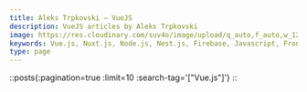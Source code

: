 ```yaml
---
title: Aleks Trpkovski — VueJS
description: VueJS articles by Aleks Trpkovski
image: https://res.cloudinary.com/suv4o/image/upload/q_auto,f_auto,w_1200,e_sharpen:100/v1618489761/blog/portrait
keywords: Vue.js, Nuxt.js, Node.js, Nest.js, Firebase, Javascript, Frontend, Development, Web, Web Developer, PHP, Python, AI, Artificial Intelligence, CSS, HTML, Photos, Photography, Melbourne, Australia, Keyboards
type: page
---
```


::posts{:pagination=true :limit=10 :search-tag='["Vue.js"]'}
::

